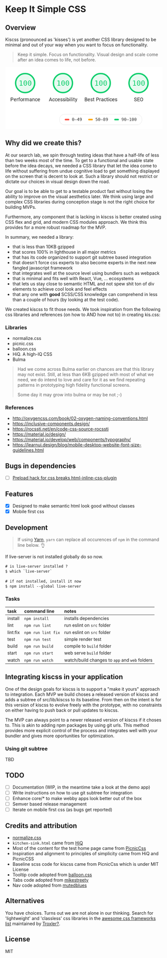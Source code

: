 Keep It Simple CSS
==================

## Overview
Kiscss (pronounced as 'kisses') is yet another CSS library designed to
be minimal and out of your way when you want to focus on functionality.

> Keep it simple. Focus on functionality. Visual design and scale
> come after an idea comes to life, not before.

![Designed with performance and simplicity in mind](src/web/assets/images/kiscss-lighthouse-summary-20190526.png)

## Why did we create this?
At our search lab, we spin through testing ideas that have a half-life
of less than two weeks most of the time. To get to a functional and
usable state before the idea decays, we needed a CSS library that let
the idea come to life without suffering from undue cognitive load to
get something displayed on the screen that is decent to look at. Such
a library should not restrict or dictate our choices in visual design
down the road.

Our goal is to be able to get to a testable product fast without losing
the ability to improve on the visual aesthetics later. We think using
large and complex CSS libraries during conception stage is not the right
choice for building MVPs.

Furthermore, any component that is lacking in kiscss is better created
using CSS flex and grid, and modern CSS modules approach. We think
this provides for a more robust roadmap for the MVP.

In summary, we needed a library:
- that is less than 10KB gzipped
- that scores 100% in lighthouse in all major metrics
- that has its code organized to support git subtree based integration
- that doesn't force css experts to also become experts in the next new fangled
  javascript framework
- that integrates well at the source level using bundlers such as webpack
- that is minimal and fits well with React, Vue, ... ecosystems
- that lets us stay close to semantic HTML and not spew shit
  ton of div elements to achieve cool look and feel effects
- that any one with **good** SCSS/CSS knowledge can comprehend in less
  than a couple of hours (by looking at the test code).

We created kiscss to fit those needs. We took inspiration from the following
css libraries and references (on how to AND how not to) in creating kis.css:
### Libraries
- normalize.css
- picnic.css
- balloon.css
- HiQ. A high-IQ CSS
- Bulma

>
> Had we come across Bulma earlier on chances are that this library may not
> exist. Still, at less than 6KB gzipped with most of what we need, we do
> intend to love and care for it as we find repeating patterns in prototyping
> high fidelity functional screens.
>
> Some day it may grow into bulma or may be not ;-)
>

### References
- http://oxygencss.com/book/02-oxygen-naming-conventions.html
- https://inclusive-components.design/
- https://rocssti.net/en/code-css-source-rocssti
- https://material.io/design/
- https://material.io/develop/web/components/typography/
- https://learnui.design/blog/mobile-desktop-website-font-size-guidelines.html

## Bugs in dependencies
- [ ] [Preload hack for css breaks html-inline-css-plugin](https://github.com/Runjuu/html-inline-css-webpack-plugin/issues/10)

## Features
- [x] Designed to make semantic html look good without classes
- [x] Mobile first css

## Development
> If using [Yarn](https://yarnpkg.com/), `yarn` can replace all occurences
> of `npm` in the command line below. :ok_hand:

If live-server is not installed globally do so now.
```
# is live-server installed ?
$ which `live-server`

# if not installed, install it now
$ npm install --global live-server
```

### Tasks
|  task   | command line          | notes                                         |
|:--------|:----------------------|:----------------------------------------------|
| install |```npm install```      | installs dependencies                         |
| lint    |```npm run lint```     | run eslint on `src` folder                    |
| lint:fix|```npm run lint fix``` | run eslint on `src` folder                    |
| test    |```npm run test```     | simple render test                            |
| build   |```npm run build```    | compile to `build` folder                     |
| start   |```npm run start```    | web serve `build` folder                      |
| watch   |```npm run watch```    | watch/build changes to `app` and `web` folders|

## Integrating kiscss in your application
One of the design goals for kiscss is to support a "make it yours" approach
to integration. Each MVP we build choses a released version of kiscss and
adds a subtree of src/lib/kiscss to its baseline. From then on the intent
is for this version of kiscss to evolve freely with the prototype, with no
constraints on either having to push back or pull updates to kiscss.

The MVP can always point to a newer released version of kiscss if it choses
to. This is akin to adding npm packages by using git urls. This method provides
more explicit control of the process and integrates well with your bundler and
gives more oportunities for optimization.


### Using git subtree
TBD

## TODO
- [ ] Documentation (WIP, in the meantime take a look at the demo app)
- [ ] Write instructions on how to use git subtree for integration
- [ ] Enhance core/* to make webby apps look better out of the box
- [ ] Semver based release management
- [ ] Iterate on mobile first css (as bugs get reported)

## Credits and attribution
- [normalize.css](http://nicolasgallagher.com/about-normalize-css/)
- ```kitchen-sink.html``` came from [HiQ](https://github.com/jonathanharrell/hiq)
- Most of the content for the test home page came from [PicnicCss](https://github.com/franciscop/picnic)
- Inspiration and alignment to principles of simplicity came from HiQ and PicnicCSS
- Baseline scss code for kiscss came from PicnicCss which is under MIT License
- Tooltip code adopted from [balloon.css](https://kazzkiq.github.io/balloon.css/)
- Tabs code adopted from [mikestreety](https://codepen.io/mikestreety/pen/yVNNNm)
- Nav code adopted from [mutedblues](https://codepen.io/mutedblues/pen/MmPNPG)

## Alternatives
You have choices. Turns out we are not alone in our thinking. Search for
'lightweight' and 'classless' css libraries in the [awesome css frameworks list](https://github.com/troxler/awesome-css-frameworks/blob/master/readme.md) maintained by [Troxler?](https://github.com/troxler).

## License
MIT
